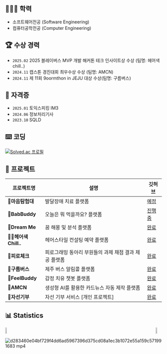## 👩🏻‍💻 학력
- 소프트웨어전공 (Software Engineering)   
- 컴퓨터공학전공 (Computer Engineering)
    
## 🏆 수상 경력
- `2025.02` 2025 블레이버스 MVP 개발 해커톤 테크 인사이트상 수상 (팀명: 헤어색chill..)
- `2024.11` 캡스톤 경진대회 최우수상 수상 (팀명: AMCN)  
- `2024.11` 제 11회 9oormthon in JEJU 대상 수상(팀명: 구름버스)        
     
## 🪪 **자격증**   
- `2025.01` 토익스피킹 IM3
- `2024.06` 정보처리기사
- `2023.10` SQLD


## ⌨️ 코딩
[![Solved.ac 프로필](http://mazassumnida.wtf/api/v2/generate_badge?boj=chltmdgh522)](https://solved.ac/chltmdgh522)

## 📃 프로젝트
| 프로젝트명 | 설명 | 깃허브 |
|------------|------|--------|
| **🐲마음탐험대** |  발달장애 치료 플랫폼 | [예정](https://github.com/BabBuddy/Bab-Buddy-BE) |
| **🍜BabBuddy** |  오늘은 뭐 먹을까요? 플랫폼 | [진행중](https://github.com/BabBuddy/Bab-Buddy-BE) |
| **🧪Dream Me** |  꿈 해몽 및 분석 플랫폼 | [완료](https://github.com/DreamMeEE/DreamMe-BE) |
| **💇‍♂️헤어색Chill..** | 헤어스타일 컨설팅 예약 플랫폼 | [완료](https://github.com/blaybus-piro/blaybusnewserver) |
| **📖피로체크** | 피로그래밍 동아리 부원들의 과제 채점 결과 제공 플랫폼 | [완료](https://github.com/Pironeer-APP/Pironeer_Homework_Web) |
| **🚌구름버스** | 제주 버스 알림콜 플랫폼 | [완료](https://github.com/GoormBus) |
| **🥹FeelBuddy** | 감정 치유 챗봇 플랫폼 | [완료](https://github.com/chltmdgh522/FeelBuddy) |
| **📇AMCN** | 생성형 AI를 활용한 카드뉴스 자동 제작 플랫폼 | [완료](https://github.com/chltmdgh522/AutoMakeCardNews) |
| **👴자선기부** | 자선 기부 서비스 [개인 프로젝트] | [완료](https://github.com/chltmdgh522/DonationProject) |

## 📊 Statistics 
<div style="display: flex; justify-content: space-between; align-items: center;">
  <a href="https://github.com/devxb/gitanimals">
    <img src="https://render.gitanimals.org/farms/chltmdgh522" width="49%" />
  </a>
  <a href="https://github.com/anuraghazra/github-readme-stats">
    <img src="https://github-readme-stats.vercel.app/api?username=chltmdgh522&show_icons=true&theme=material-palenight&hide_border=true&bg_color=20232a&icon_color=ffd700&text_color=fff&title_color=ffd700&count_private=true" width="49%" />
  </a>
</div>



![d283460e04bf729f4dd6ad5967396d375cd08a1ec3b1072e55a159c571991683 mp4](https://github.com/user-attachments/assets/40540fa9-ab9e-4957-91c1-89eb9560a3b6)
